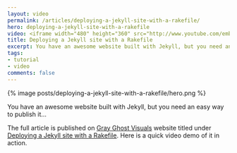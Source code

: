 ```yaml
---
layout: video
permalink: /articles/deploying-a-jekyll-site-with-a-rakefile/
hero: deploying-a-jekyll-site-with-a-rakefile
video: <iframe width="480" height="360" src="http://www.youtube.com/embed/MJrX-FKj3uY" frameborder="0" allowfullscreen="allowfullscreen">&nbsp;</iframe>
title: Deploying a Jekyll site with a Rakefile
excerpt: You have an awesome website built with Jekyll, but you need an easy way to publish it.
tags:
- tutorial
- video
comments: false
---
```


<div class="hero">{% image posts/deploying-a-jekyll-site-with-a-rakefile/hero.png %}</div>

<p>You have an awesome website built with Jekyll, but you need an easy way to publish it...</p>

<p>The full article is published on <a href="http://grayghostvisuals.com">Gray Ghost Visuals</a> website titled under <a href="http://blog.grayghostvisuals.com/workflow/deploying-jekyll-with-rake/">Deploying a Jekyll site with a Rakefile</a>. Here is a quick video demo of it in action.</p>
